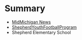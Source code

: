 # Summary

* [MidMichigan News](midmichigan_news.md)
* [ShepherdYouthFootballProgram](shepherdyouthfootballprogram.md)
* Shepherd Elementary School

